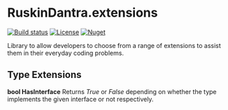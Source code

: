 # RuskinDantra.extensions 
[![Build status](https://ci.appveyor.com/api/projects/status/qnnt1f8rakhpukcu?svg=true)](https://ci.appveyor.com/project/ruskindantra/extensions) [![License](http://img.shields.io/:license-mit-blue.svg)](https://raw.githubusercontent.com/ruskindantra/extensions/master/LICENSE) [![Nuget](https://img.shields.io/nuget/v/RuskinDantra.Extensions.svg)](https://www.nuget.org/packages/RuskinDantra.Extensions/)

Library to allow developers to choose from a range of extensions to assist them in their everyday coding problems.

## Type Extensions
**bool HasInterface<T>**
Returns _True_ or _False_ depending on whether the type implements the given interface or not respectively.

